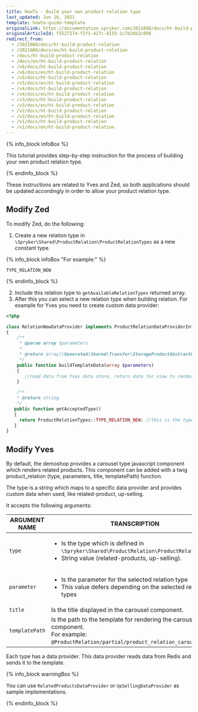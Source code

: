 ```yaml
---
title: HowTo - Build your own product relation type
last_updated: Jun 16, 2021
template: howto-guide-template
originalLink: https://documentation.spryker.com/2021080/docs/ht-build-product-relation
originalArticleId: f5527274-f1f1-427c-8155-1c7b26b2c098
redirect_from:
  - /2021080/docs/ht-build-product-relation
  - /2021080/docs/en/ht-build-product-relation
  - /docs/ht-build-product-relation
  - /docs/en/ht-build-product-relation
  - /v6/docs/ht-build-product-relation
  - /v6/docs/en/ht-build-product-relation
  - /v5/docs/ht-build-product-relation
  - /v5/docs/en/ht-build-product-relation
  - /v4/docs/ht-build-product-relation
  - /v4/docs/en/ht-build-product-relation
  - /v3/docs/ht-build-product-relation
  - /v3/docs/en/ht-build-product-relation
  - /v2/docs/ht-build-product-relation
  - /v2/docs/en/ht-build-product-relation
  - /v1/docs/ht-build-product-relation
  - /v1/docs/en/ht-build-product-relation
---
```


{% info_block infoBox %}

This tutorial provides step-by-step instruction for the process of building your own product relation type.

{% endinfo_block %}

These instructions are related to Yves and Zed, so both applications should be updated accordingly in order to allow your product relation type.

## Modify Zed

To modify Zed, do the following:

1. Create a new relation type in `\Spryker\Shared\ProductRelation\ProductRelationTypes` as a new constant type.

{% info_block infoBox "For example:" %}

`TYPE_RELATION_NEW`

{% endinfo_block %}

2. Include this relation type to `getAvailableRelationTypes` returned array.
3. After this you can select a new relation type when building relation.
For example for Yves you need to create custom data provider:

```php
<?php

class RelationNewDataProvider implements ProductRelationDataProviderInterface
{
    /**
     * @param array $parameters
     *
     * @return array|\Generated\Shared\Transfer\StorageProductAbstractRelationTransfer[]
     */
    public function buildTemplateData(array $parameters)
    {
       //read data from Yves data store, return data for view to render.
    }      

    /**
    * @return string
    */
   public function getAcceptedType()
   {
     return ProductRelationTypes::TYPE_RELATION_NEW; //this is the type which is mapped when rendering twig function, first argument.
   }  
}
```

## Modify Yves

By default, the demoshop provides a carousel type javascript component which renders related products.
This component can be added with a twig product_relation (type, parameters, title, templatePath) function.

The type is a string which maps to a specific data provider and provides custom data when used, like related-product, up-selling.

It accepts the following arguments:

| ARGUMENT NAME | TRANSCRIPTION |
| --- | --- |
| `type` | <ul><li>Is the type which is defined in `\Spryker\Shared\ProductRelation\ProductRelationTypes`</li><li>String value (related-products, up-selling).</li></ul> |
| `parameter` | <ul><li>Is the parameter for the selected relation type</li><li>This value defers depending on the selected relation types</li></ul> |
| `title` | Is the title displayed in the carousel component. |
| `templatePath` | Is the path to the template for rendering the carousel component.<br>For example: `@ProductRelation/partial/product_relation_carousel.twig`. |

Each type has a data provider. This data provider reads data from Redis and sends it to the template.

{% info_block warningBox %}

You can use `RelatedProductsDataProvider` or `UpSellingDataProvider` as sample implementations.

{% endinfo_block %}
